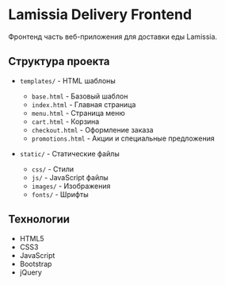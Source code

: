 # Lamissia Delivery Frontend

Фронтенд часть веб-приложения для доставки еды Lamissia.

## Структура проекта

- `templates/` - HTML шаблоны
  - `base.html` - Базовый шаблон
  - `index.html` - Главная страница
  - `menu.html` - Страница меню
  - `cart.html` - Корзина
  - `checkout.html` - Оформление заказа
  - `promotions.html` - Акции и специальные предложения
  
- `static/` - Статические файлы
  - `css/` - Стили
  - `js/` - JavaScript файлы
  - `images/` - Изображения
  - `fonts/` - Шрифты

## Технологии

- HTML5
- CSS3
- JavaScript
- Bootstrap
- jQuery
